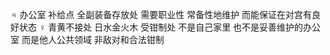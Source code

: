 ♃ 办公室 补给点 全副装备存放处
需要职业性 常备性地维护 而能保证在对宫有良好状态
♀ 青黄不接处 日水金火木 受钳制处
不是自己家里 也不是妥善维护的办公室 而是他人公共领域
非敌对和合法钳制

